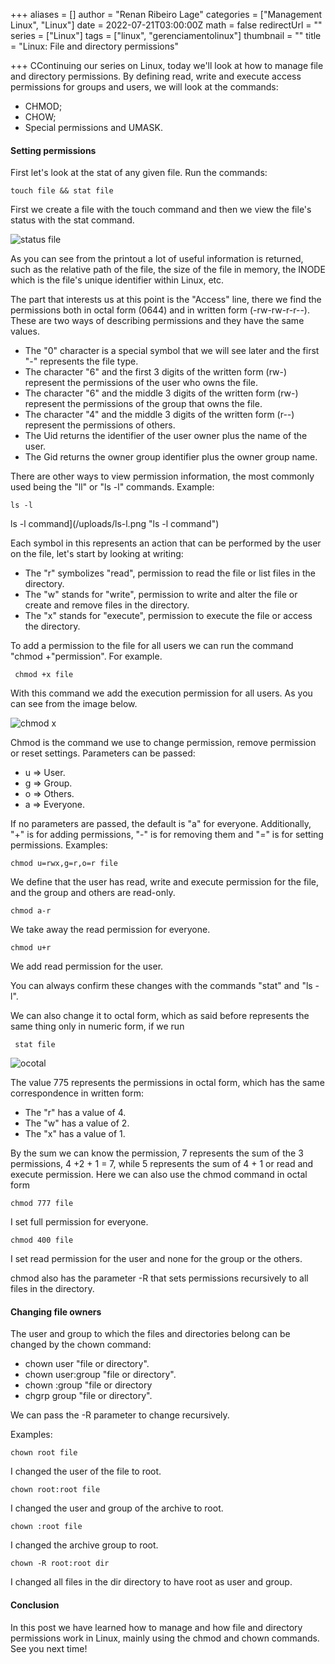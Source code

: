 +++
aliases = []
author = "Renan Ribeiro Lage"
categories = ["Management Linux", "Linux"]
date = 2022-07-21T03:00:00Z
math = false
redirectUrl = ""
series = ["Linux"]
tags = ["linux", "gerenciamentolinux"]
thumbnail = ""
title = "Linux: File and directory permissions"

+++
CContinuing our series on Linux, today we'll look at how to manage file and directory permissions. By defining read, write and execute access permissions for groups and users, we will look at the commands:

* CHMOD;
* CHOW;
* Special permissions and UMASK.

#### Setting permissions

First let's look at the stat of any given file. Run the commands:

    touch file && stat file

First we create a file with the touch command and then we view the file's status with the stat command.

![status file](/uploads/stat_file.png "status file")

As you can see from the printout a lot of useful information is returned, such as the relative path of the file, the size of the file in memory, the INODE which is the file's unique identifier within Linux, etc.

The part that interests us at this point is the "Access" line, there we find the permissions both in octal form (0644) and in written form (-rw-rw-r-r--). These are two ways of describing permissions and they have the same values.

* The "0" character is a special symbol that we will see later and the first "-" represents the file type.
* The character "6" and the first 3 digits of the written form (rw-) represent the permissions of the user who owns the file.
* The character "6" and the middle 3 digits of the written form (rw-) represent the permissions of the group that owns the file.
* The character "4" and the middle 3 digits of the written form (r--) represent the permissions of others.
* The Uid returns the identifier of the user owner plus the name of the user.
* The Gid returns the owner group identifier plus the owner group name.

There are other ways to view permission information, the most commonly used being the "ll" or "ls -l" commands. Example:

    ls -l

ls -l command](/uploads/ls-l.png "ls -l command")

Each symbol in this represents an action that can be performed by the user on the file, let's start by looking at writing:

* The "r" symbolizes "read", permission to read the file or list files in the directory.
* The "w" stands for "write", permission to write and alter the file or create and remove files in the directory.
* The "x" stands for "execute", permission to execute the file or access the directory.

To add a permission to the file for all users we can run the command "chmod +"permission". For example.

     chmod +x file

With this command we add the execution permission for all users. As you can see from the image below.

 ![chmod x](/uploads/chmod-x.png "chmod x")

Chmod is the command we use to change permission, remove permission or reset settings. Parameters can be passed:

* u => User.
* g => Group.
* o => Others.
* a => Everyone.

If no parameters are passed, the default is "a" for everyone. Additionally, "+" is for adding permissions, "-" is for removing them and "=" is for setting permissions. Examples:

    chmod u=rwx,g=r,o=r file

We define that the user has read, write and execute permission for the file, and the group and others are read-only.

    chmod a-r

We take away the read permission for everyone.

    chmod u+r

We add read permission for the user.

You can always confirm these changes with the commands "stat" and "ls -l". 

We can also change it to octal form, which as said before represents the same thing only in numeric form, if we run

     stat file

![ocotal](/uploads/ocotal.png "ocotal")

The value 775 represents the permissions in octal form, which has the same correspondence in written form:

* The "r" has a value of 4.
* The "w" has a value of 2.
* The "x" has a value of 1.

By the sum we can know the permission, 7 represents the sum of the 3 permissions, 4 +2 + 1 = 7, while 5 represents the sum of 4 + 1 or read and execute permission. Here we can also use the chmod command in octal form

    chmod 777 file

I set full permission for everyone.

    chmod 400 file

I set read permission for the user and none for the group or the others.

chmod also has the parameter -R that sets permissions recursively to all files in the directory.

#### Changing file owners

The user and group to which the files and directories belong can be changed by the chown command:

* chown user "file or directory".
* chown user:group "file or directory".
* chown :group "file or directory
* chgrp group "file or directory".

We can pass the -R parameter to change recursively.

Examples:

    chown root file

 I changed the user of the file to root.

    chown root:root file

I changed the user and group of the archive to root.

    chown :root file

I changed the archive group to root.

    chown -R root:root dir

I changed all files in the dir directory to have root as user and group.

#### Conclusion

In this post we have learned how to manage and how file and directory permissions work in Linux, mainly using the chmod and chown commands. See you next time!